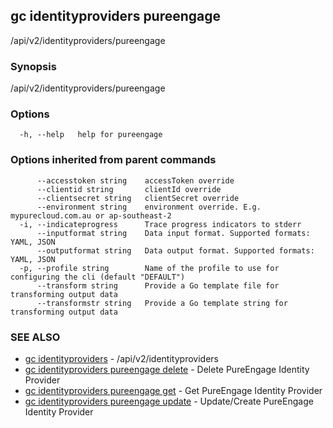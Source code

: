## gc identityproviders pureengage

/api/v2/identityproviders/pureengage

### Synopsis

/api/v2/identityproviders/pureengage

### Options

```
  -h, --help   help for pureengage
```

### Options inherited from parent commands

```
      --accesstoken string    accessToken override
      --clientid string       clientId override
      --clientsecret string   clientSecret override
      --environment string    environment override. E.g. mypurecloud.com.au or ap-southeast-2
  -i, --indicateprogress      Trace progress indicators to stderr
      --inputformat string    Data input format. Supported formats: YAML, JSON
      --outputformat string   Data output format. Supported formats: YAML, JSON
  -p, --profile string        Name of the profile to use for configuring the cli (default "DEFAULT")
      --transform string      Provide a Go template file for transforming output data
      --transformstr string   Provide a Go template string for transforming output data
```

### SEE ALSO

* [gc identityproviders](gc_identityproviders.html)	 - /api/v2/identityproviders
* [gc identityproviders pureengage delete](gc_identityproviders_pureengage_delete.html)	 - Delete PureEngage Identity Provider
* [gc identityproviders pureengage get](gc_identityproviders_pureengage_get.html)	 - Get PureEngage Identity Provider
* [gc identityproviders pureengage update](gc_identityproviders_pureengage_update.html)	 - Update/Create PureEngage Identity Provider


